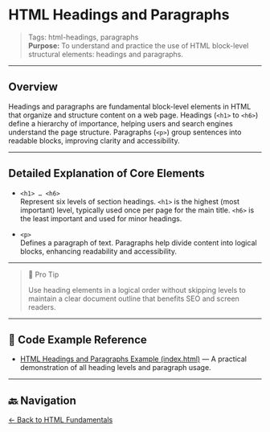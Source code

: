 # HTML Headings and Paragraphs

> Tags: html-headings, paragraphs  
> **Purpose:** To understand and practice the use of HTML block-level structural elements: headings and paragraphs.

---

## Overview

Headings and paragraphs are fundamental block-level elements in HTML that organize and structure content on a web page. Headings (`<h1>` to `<h6>`) define a hierarchy of importance, helping users and search engines understand the page structure. Paragraphs (`<p>`) group sentences into readable blocks, improving clarity and accessibility.

---

## Detailed Explanation of Core Elements

- `<h1> … <h6>`  
  Represent six levels of section headings. `<h1>` is the highest (most important) level, typically used once per page for the main title. `<h6>` is the least important and used for minor headings.

- `<p>`  
  Defines a paragraph of text. Paragraphs help divide content into logical blocks, enhancing readability and accessibility.

---

> 🧠 Pro Tip
>
> Use heading elements in a logical order without skipping levels to maintain a clear document outline that benefits SEO and screen readers.

---

## 🧪 Code Example Reference

- [HTML Headings and Paragraphs Example (index.html)](index.html) — A practical demonstration of all heading levels and paragraph usage.

---

## 🔙 Navigation

[← Back to HTML Fundamentals](../README.md)
